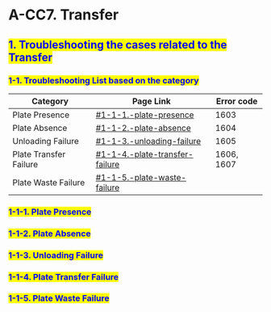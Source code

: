 # A-CC7. Transfer

## <mark style="color:blue;">1. Troubleshooting the cases related to the Transfer</mark>

### &#x20;   <mark style="color:blue;">1-1. Troubleshooting List based on the category</mark>

| Category               | Page Link                                                                                    | Error code |
| ---------------------- | -------------------------------------------------------------------------------------------- | ---------- |
| Plate Presence         | [#1-1-1.-plate-presence](a-cc7.-transfer.md#1-1-1.-plate-presence "mention")                 | 1603       |
| Plate Absence          | [#1-1-2.-plate-absence](a-cc7.-transfer.md#1-1-2.-plate-absence "mention")                   | 1604       |
| Unloading Failure      | [#1-1-3.-unloading-failure](a-cc7.-transfer.md#1-1-3.-unloading-failure "mention")           | 1605       |
| Plate Transfer Failure | [#1-1-4.-plate-transfer-failure](a-cc7.-transfer.md#1-1-4.-plate-transfer-failure "mention") | 1606, 1607 |
| Plate Waste Failure    | [#1-1-5.-plate-waste-failure](a-cc7.-transfer.md#1-1-5.-plate-waste-failure "mention")       |            |



### &#x20;       <mark style="color:blue;">1-1-1. Plate Presence</mark>



### &#x20;       <mark style="color:blue;">1-1-2. Plate Absence</mark>



### &#x20;       <mark style="color:blue;">1-1-3. Unloading Failure</mark>

### &#x20;       <mark style="color:blue;">1-1-4. Plate Transfer Failure</mark>

### &#x20;       <mark style="color:blue;">1-1-5. Plate Waste Failure</mark>



###
